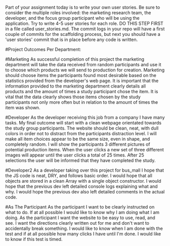 Part of your assignment today is to write your own user stories. Be sure to consider the multiple roles involved: the marketing research team, the developer, and the focus group participant who will be using the application. Try to write 4-5 user stories for each role. DO THIS STEP FIRST in a file called user_stories.md. The commit logs in your repo will have a first couple of commits for the scaffolding process, but next you should have a 'user stories' commit that is in place before any code is written.

#Project Outcomes Per Department:

#Marketing
As successful completion of this project the marketing department will take the data received from random participants and use it to choose which products we will send to production for creation. Marketing should choose items the participants found most desirable based on the statistics provided from the developer's web page. It is important that the information provided to the marketing department clearly details all products and the amount of times a study participant chose the item. It is vital that the data clearly shows those items chosen by the study participants not only more often but in relation to the amount of times the item was shown.

#Developer
As the developer receiving this job from a company I have many tasks. My final outcome will start with a clean webpage orientated towards the study group participants. The website should be clean, neat, with dull colors in order not to distract from the participants distraction level.
I will make all item choices appear to be the same size, even in shape, and completely random. I will show the participants 3 different pictures of potential production items. When the user clicks a new set of three different images will appear until the user clicks a total of 25 times. After 25 selections the user will be informed that they have completed the study.

#Developer2
As a developer taking over this project for bus_mall I hope that the JS code is neat, DRY, and follows basic order. I would hope that all objects are stored in a clean Array with a single object constructor. I would hope that the previous dev left detailed console logs explaining what and why. I would hope the previous dev also left detailed comments in the actual code.

#As The Participant
As the participant I want to be clearly instructed on what to do. If at all possible I would like to know why I am doing what I am doing. As the participant I want the website to be easy to use, read, and see. I want the directions clearly written out for me and don't want to accidentally break something. I would like to know when I am done with the test and if at all possible how many clicks I have until I'm done. I would like to know if this test is timed. 
